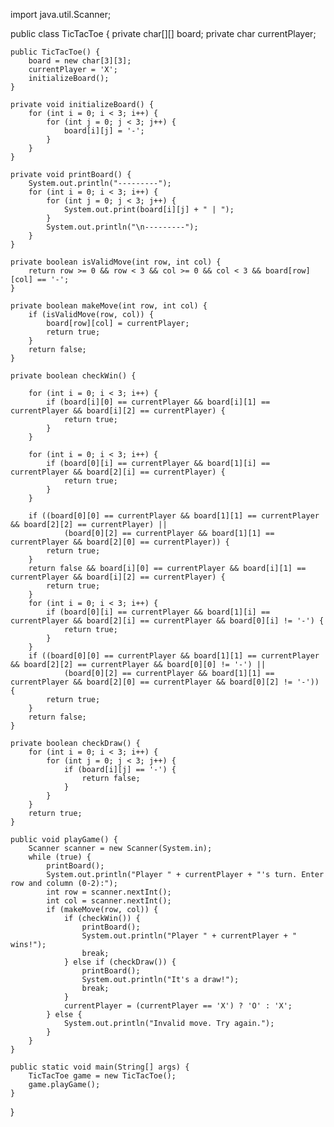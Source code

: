 
import java.util.Scanner;

public class TicTacToe {
    private char[][] board;
    private char currentPlayer;

    public TicTacToe() {
        board = new char[3][3];
        currentPlayer = 'X';
        initializeBoard();
    }

    private void initializeBoard() {
        for (int i = 0; i < 3; i++) {
            for (int j = 0; j < 3; j++) {
                board[i][j] = '-';
            }
        }
    }

    private void printBoard() {
        System.out.println("---------");
        for (int i = 0; i < 3; i++) {
            for (int j = 0; j < 3; j++) {
                System.out.print(board[i][j] + " | ");
            }
            System.out.println("\n---------");
        }
    }

    private boolean isValidMove(int row, int col) {
        return row >= 0 && row < 3 && col >= 0 && col < 3 && board[row][col] == '-';
    }

    private boolean makeMove(int row, int col) {
        if (isValidMove(row, col)) {
            board[row][col] = currentPlayer;
            return true;
        }
        return false;
    }

    private boolean checkWin() {
        
        for (int i = 0; i < 3; i++) {
            if (board[i][0] == currentPlayer && board[i][1] == currentPlayer && board[i][2] == currentPlayer) {
                return true;
            }
        }
        
        for (int i = 0; i < 3; i++) {
            if (board[0][i] == currentPlayer && board[1][i] == currentPlayer && board[2][i] == currentPlayer) {
                return true;
            }
        }
        
        if ((board[0][0] == currentPlayer && board[1][1] == currentPlayer && board[2][2] == currentPlayer) ||
                (board[0][2] == currentPlayer && board[1][1] == currentPlayer && board[2][0] == currentPlayer)) {
            return true;
        }
        return false && board[i][0] == currentPlayer && board[i][1] == currentPlayer && board[i][2] == currentPlayer) {
            return true;
        }
        for (int i = 0; i < 3; i++) {
            if (board[0][i] == currentPlayer && board[1][i] == currentPlayer && board[2][i] == currentPlayer && board[0][i] != '-') {
                return true;
            }
        }
        if ((board[0][0] == currentPlayer && board[1][1] == currentPlayer && board[2][2] == currentPlayer && board[0][0] != '-') ||
                (board[0][2] == currentPlayer && board[1][1] == currentPlayer && board[2][0] == currentPlayer && board[0][2] != '-')) {
            return true;
        }
        return false;
    }

    private boolean checkDraw() {
        for (int i = 0; i < 3; i++) {
            for (int j = 0; j < 3; j++) {
                if (board[i][j] == '-') {
                    return false;
                }
            }
        }
        return true;
    }

    public void playGame() {
        Scanner scanner = new Scanner(System.in);
        while (true) {
            printBoard();
            System.out.println("Player " + currentPlayer + "'s turn. Enter row and column (0-2):");
            int row = scanner.nextInt();
            int col = scanner.nextInt();
            if (makeMove(row, col)) {
                if (checkWin()) {
                    printBoard();
                    System.out.println("Player " + currentPlayer + " wins!");
                    break;
                } else if (checkDraw()) {
                    printBoard();
                    System.out.println("It's a draw!");
                    break;
                }
                currentPlayer = (currentPlayer == 'X') ? 'O' : 'X';
            } else {
                System.out.println("Invalid move. Try again.");
            }
        }
    }

    public static void main(String[] args) {
        TicTacToe game = new TicTacToe();
        game.playGame();
    }
}



    
